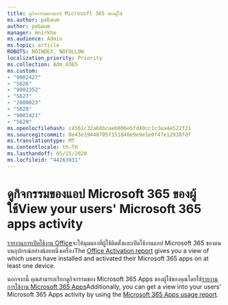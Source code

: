 ```yaml
---
title: ดูกิจกรรมของแอป Microsoft 365 ของผู้ใช้
ms.author: pebaum
author: pebaum
manager: mnirkhe
ms.audience: Admin
ms.topic: article
ROBOTS: NOINDEX, NOFOLLOW
localization_priority: Priority
ms.collection: Adm_O365
ms.custom:
- "9002427"
- "5626"
- "9002352"
- "5627"
- "2000023"
- "5628"
- "9001421"
- "5629"
ms.openlocfilehash: c4561c32a68bcaeb806e5fd40cc1c3ea4e522f21
ms.sourcegitcommit: 0e43e19448705f151846e9e9e1e0f47e12938fdf
ms.translationtype: MT
ms.contentlocale: th-TH
ms.lasthandoff: 05/15/2020
ms.locfileid: "44263931"
---
```

# <a name="view-your-users-microsoft-365-apps-activity"></a><span data-ttu-id="2cf6b-102">ดูกิจกรรมของแอป Microsoft 365 ของผู้ใช้</span><span class="sxs-lookup"><span data-stu-id="2cf6b-102">View your users' Microsoft 365 apps activity</span></span>

<span data-ttu-id="2cf6b-103">[รายงานการเปิดใช้งาน Office](https://docs.microsoft.com/microsoft-365/admin/activity-reports/microsoft-office-activations?view=o365-worldwide)จะให้มุมมองที่ผู้ใช้ติดตั้งและเปิดใช้งานแอป Microsoft 365 ของตนบนอุปกรณ์อย่างน้อยหนึ่งเครื่อง</span><span class="sxs-lookup"><span data-stu-id="2cf6b-103">The [Office Activation report](https://docs.microsoft.com/microsoft-365/admin/activity-reports/microsoft-office-activations?view=o365-worldwide) gives you a view of which users have installed and activated their Microsoft 365 apps on at least one device.</span></span>

<span data-ttu-id="2cf6b-104">นอกจากนี้ คุณสามารถเรียกดูกิจกรรมของ Microsoft 365 Apps ของผู้ใช้ของคุณโดยใช้[รายงานการใช้งาน Microsoft 365 Apps](https://docs.microsoft.com/microsoft-365/admin/activity-reports/microsoft365-apps-usage?view=o365-worldwide)</span><span class="sxs-lookup"><span data-stu-id="2cf6b-104">Additionally, you can get a view into your users' Microsoft 365 Apps activity by using the [Microsoft 365 Apps usage report](https://docs.microsoft.com/microsoft-365/admin/activity-reports/microsoft365-apps-usage?view=o365-worldwide).</span></span>
